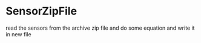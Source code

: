 # SensorZipFile
read the sensors from the archive zip file and do some equation and write it in new file 
